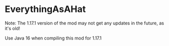 ﻿# EverythingAsAHat
 
Note: The 1.17.1 version of the mod may not get any updates in the future, as it's old!

 Use Java 16 when compiling this mod for 1.17.1
